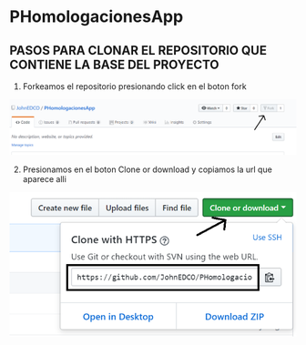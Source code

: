 # PHomologacionesApp
## PASOS PARA CLONAR EL REPOSITORIO QUE CONTIENE LA BASE DEL PROYECTO
1. Forkeamos el repositorio presionando click en el boton fork

![github Logo](/tuto/forkear.PNG)

2. Presionamos en el boton Clone or download y copiamos la url que aparece alli

![github logo](/tuto/clonar.PNG)
